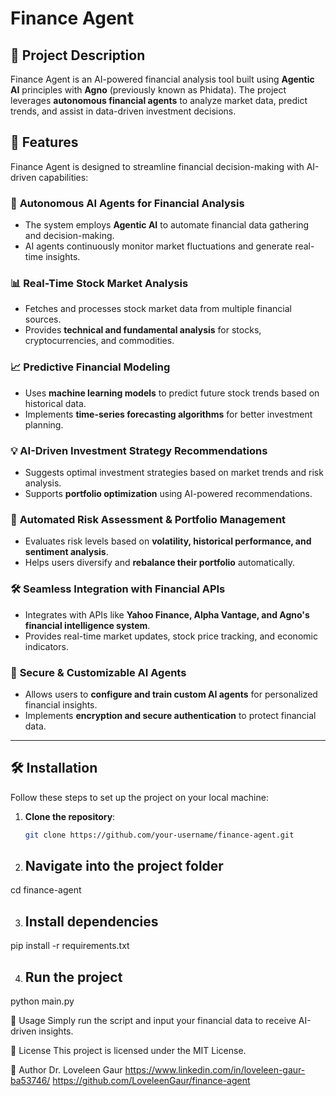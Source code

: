 # Finance Agent

## 📌 Project Description
Finance Agent is an AI-powered financial analysis tool built using **Agentic AI** principles with **Agno** (previously known as Phidata). The project leverages **autonomous financial agents** to analyze market data, predict trends, and assist in data-driven investment decisions.

## 🚀 Features
Finance Agent is designed to streamline financial decision-making with AI-driven capabilities:

### 🔹 **Autonomous AI Agents for Financial Analysis**
- The system employs **Agentic AI** to automate financial data gathering and decision-making.
- AI agents continuously monitor market fluctuations and generate real-time insights.

### 📊 **Real-Time Stock Market Analysis**
- Fetches and processes stock market data from multiple financial sources.
- Provides **technical and fundamental analysis** for stocks, cryptocurrencies, and commodities.

### 📈 **Predictive Financial Modeling**
- Uses **machine learning models** to predict future stock trends based on historical data.
- Implements **time-series forecasting algorithms** for better investment planning.

### 💡 **AI-Driven Investment Strategy Recommendations**
- Suggests optimal investment strategies based on market trends and risk analysis.
- Supports **portfolio optimization** using AI-powered recommendations.

### 🏦 **Automated Risk Assessment & Portfolio Management**
- Evaluates risk levels based on **volatility, historical performance, and sentiment analysis**.
- Helps users diversify and **rebalance their portfolio** automatically.

### 🛠 **Seamless Integration with Financial APIs**
- Integrates with APIs like **Yahoo Finance, Alpha Vantage, and Agno's financial intelligence system**.
- Provides real-time market updates, stock price tracking, and economic indicators.

### 🔐 **Secure & Customizable AI Agents**
- Allows users to **configure and train custom AI agents** for personalized financial insights.
- Implements **encryption and secure authentication** to protect financial data.

---

## 🛠 Installation

Follow these steps to set up the project on your local machine:

1. **Clone the repository**:
   ```bash
   git clone https://github.com/your-username/finance-agent.git

2. ## Navigate into the project folder
cd finance-agent

3. ## Install dependencies
pip install -r requirements.txt

4. ## Run the project
python main.py
   
📖 Usage
Simply run the script and input your financial data to receive AI-driven insights.

🎯 License
This project is licensed under the MIT License.

👤 Author
Dr. Loveleen Gaur
https://www.linkedin.com/in/loveleen-gaur-ba53746/
https://github.com/LoveleenGaur/finance-agent
